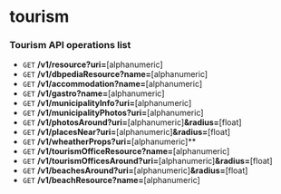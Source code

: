 # tourism

### Tourism API operations list ###

* `GET` **/v1/resource?uri=**[alphanumeric]
* `GET` **/v1/dbpediaResource?name=**[alphanumeric]
* `GET` **/v1/accommodation?name=**[alphanumeric]
* `GET` **/v1/gastro?name=**[alphanumeric]
* `GET` **/v1/municipalityInfo?uri=**[alphanumeric]
* `GET` **/v1/municipalityPhotos?uri=**[alphanumeric]
* `GET` **/v1/photosAround?uri=**[alphanumeric]**&radius=**[float]
* `GET` **/v1/placesNear?uri=**[alphanumeric]**&radius=**[float]
* `GET` **/v1/wheatherProps?uri=**[alphanumeric]**
* `GET` **/v1/tourismOfficeResource?name=**[alphanumeric]
* `GET` **/v1/tourismOfficesAround?uri=**[alphanumeric]**&radius=**[float]
* `GET` **/v1/beachesAround?uri=**[alphanumeric]**&radius=**[float]
* `GET` **/v1/beachResource?name=**[alphanumeric]
